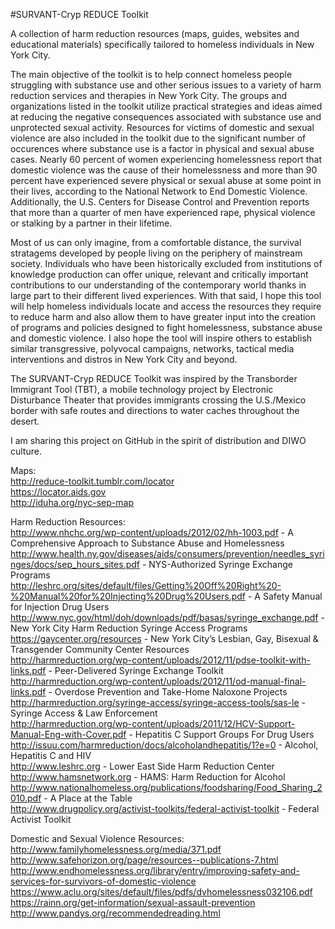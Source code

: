 #SURVANT-Cryp REDUCE Toolkit

A collection of harm reduction resources (maps, guides, websites and educational materials) specifically tailored to homeless individuals in New York City.<br>

The main objective of the toolkit is to help connect homeless people struggling with substance use and other serious issues to a variety of harm reduction services and therapies in New York City. The groups and organizations listed in the toolkit utilize practical strategies and ideas aimed at reducing the negative consequences associated with substance use and unprotected sexual activity. Resources for victims of domestic and sexual violence are also included in the toolkit due to the significant number of occurences where substance use is a factor in physical and sexual abuse cases. Nearly 60 percent of women experiencing homelessness report that domestic violence was the cause of their homelessness and more than 90 percent have experienced severe physical or sexual abuse at some point in their lives, according to the National Network to End Domestic Violence. Additionally, the U.S. Centers for Disease Control and Prevention reports that more than a quarter of men have experienced rape, physical violence or stalking by a partner in their lifetime.<br>

Most of us can only imagine, from a comfortable distance, the survival stratagems developed by people living on the periphery of mainstream society. Individuals who have been historically excluded from institutions of knowledge production can offer unique, relevant and critically important contributions to our understanding of the contemporary world thanks in large part to their different lived experiences. With that said, I hope this tool will help homeless individuals locate and access the resources they require to reduce harm and also allow them to have greater input into the creation of programs and policies designed to fight homelessness, substance abuse and domestic violence. I also hope the tool will inspire others to establish similar transgressive, polyvocal campaigns, networks, tactical media interventions and distros in New York City and beyond.<br>

The SURVANT-Cryp REDUCE Toolkit was inspired by the Transborder Immigrant Tool (TBT), a mobile technology project by Electronic Disturbance Theater that provides immigrants crossing the U.S./Mexico border with safe routes and directions to water caches throughout the desert.<br>

I am sharing this project on GitHub in the spirit of distribution and DIWO culture.<br>

Maps:<br>
http://reduce-toolkit.tumblr.com/locator<br>
https://locator.aids.gov<br>
http://iduha.org/nyc-sep-map<br>

Harm Reduction Resources:<br>
http://www.nhchc.org/wp-content/uploads/2012/02/hh-1003.pdf - A Comprehensive Approach to
Substance Abuse and Homelessness<br>
http://www.health.ny.gov/diseases/aids/consumers/prevention/needles_syringes/docs/sep_hours_sites.pdf - NYS-Authorized Syringe Exchange Programs<br>
http://leshrc.org/sites/default/files/Getting%20Off%20Right%20-%20Manual%20for%20Injecting%20Drug%20Users.pdf - A Safety Manual for Injection Drug Users<br>
http://www.nyc.gov/html/doh/downloads/pdf/basas/syringe_exchange.pdf - New York City Harm Reduction Syringe Access Programs<br>
https://gaycenter.org/resources - New York City’s Lesbian, Gay, Bisexual & Transgender Community Center Resources<br>
http://harmreduction.org/wp-content/uploads/2012/11/pdse-toolkit-with-links.pdf - Peer-Delivered Syringe Exchange Toolkit<br>
http://harmreduction.org/wp-content/uploads/2012/11/od-manual-final-links.pdf - Overdose Prevention and Take-Home Naloxone Projects<br>
http://harmreduction.org/syringe-access/syringe-access-tools/sas-le - Syringe Access & Law Enforcement<br>
http://harmreduction.org/wp-content/uploads/2011/12/HCV-Support-Manual-Eng-with-Cover.pdf - Hepatitis C Support Groups For Drug Users<br>
http://issuu.com/harmreduction/docs/alcoholandhepatitis/1?e=0 - Alcohol, Hepatitis C and HIV<br>
http://www.leshrc.org - Lower East Side Harm Reduction Center<br>
http://www.hamsnetwork.org - HAMS: Harm Reduction for Alcohol<br>
http://www.nationalhomeless.org/publications/foodsharing/Food_Sharing_2010.pdf - A Place at the Table<br>
http://www.drugpolicy.org/activist-toolkits/federal-activist-toolkit - Federal Activist Toolkit<br>

Domestic and Sexual Violence Resources:<br>
http://www.familyhomelessness.org/media/371.pdf<br>
http://www.safehorizon.org/page/resources--publications-7.html<br>
http://www.endhomelessness.org/library/entry/improving-safety-and-services-for-survivors-of-domestic-violence<br>
https://www.aclu.org/sites/default/files/pdfs/dvhomelessness032106.pdf<br>
https://rainn.org/get-information/sexual-assault-prevention<br>
http://www.pandys.org/recommendedreading.html<br>
















